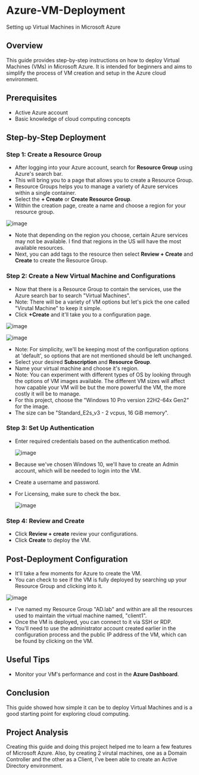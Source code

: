 # Azure-VM-Deployment
Setting up Virtual Machines in Microsoft Azure

## Overview
This guide provides step-by-step instructions on how to deploy Virtual Machines (VMs) in Microsoft Azure. It is intended for beginners and aims to simplify the process of VM creation and setup in the Azure cloud environment.

## Prerequisites
- Active Azure account
- Basic knowledge of cloud computing concepts

## Step-by-Step Deployment

### Step 1: Create a Resource Group
- After logging into your Azure account, search for **Resource Group** using Azure's search bar.
- This will bring you to a page that allows you to create a Resource Group.
- Resource Groups helps you to manage a variety of Azure services within a single container.
- Select the **+ Create** or **Create Resource Group**.
- Within the creation page, create a name and choose a region for your resource group.
  
![image](https://github.com/teher0094/Azure-VM-Deployment/assets/153027290/6b56e8dc-80b5-45e9-85dc-451d016e31af)

- Note that depending on the region you choose, certain Azure services may not be available. I find that regions in the US will have the most available resources.
- Next, you can add tags to the resource then select **Review + Create** and **Create** to create the Resource Group.


### Step 2: Create a New Virtual Machine and Configurations
- Now that there is a Resource Group to contain the services, use the Azure search bar to search "Virtual Machines".
- Note: There will be a variety of VM options but let's pick the one called "Virutal Machine" to keep it simple.
- Click **+Create** and it'll take you to a configuration page. 
  
![image](https://github.com/teher0094/Azure-VM-Deployment/assets/153027290/53df64ba-7c1a-41f2-b6cc-ca3870d3cc9e)

![image](https://github.com/teher0094/Azure-VM-Deployment/assets/153027290/29b89e5d-e7fa-4e13-a0fe-ad54ab3da150)

- Note: For simplicity, we'll be keeping most of the configuration options at 'default', so options that are not mentioned should be left unchanged.
- Select your desired **Subscription** and **Resource Group**.
- Name your virtual machine and choose it's region.
- Note: You can experiment with different types of OS by looking through the options of VM images available. The different VM sizes will affect how capable your VM will be but the more powerful the VM, the more costly it will be to manage.
- For this project, choose the "Windows 10 Pro version 22H2-64x Gen2" for the image.
- The size can be "Standard_E2s_v3 - 2 vcpus, 16 GiB memory". 

### Step 3: Set Up Authentication
- Enter required credentials based on the authentication method.
  
  ![image](https://github.com/teher0094/Azure-VM-Deployment/assets/153027290/87bc676c-2b81-414a-abc5-d72027678b5e)

- Because we've chosen Windows 10, we'll have to create an Admin account, which will be needed to login into the VM.
- Create a username and password.
- For Licensing, make sure to check the box.

  ![image](https://github.com/teher0094/Azure-VM-Deployment/assets/153027290/d7c2ffc9-9025-4c77-99c6-555c4fb04d63)


### Step 4: Review and Create
- Click **Review + create** review your configurations.
- Click **Create** to deploy the VM.

## Post-Deployment Configuration
- It'll take a few moments for Azure to create the VM.
- You can check to see if the VM is fully deployed by searching up your Resource Group and clicking into it.

![image](https://github.com/teher0094/Azure-VM-Deployment/assets/153027290/86d80d6e-134f-4e31-9f76-3d13c9144980)

- I've named my Resource Group "AD.lab" and within are all the resources used to maintain the virtual machine named, "client1".   
- Once the VM is deployed, you can connect to it via SSH or RDP.
- You'll need to use the administrator account created earlier in the configuration process and the public IP address of the VM, which can be found by clicking on the VM.

## Useful Tips
- Monitor your VM's performance and cost in the **Azure Dashboard**.

## Conclusion
This guide showed how simple it can be to deploy Virtual Machines and is a good starting point for exploring cloud computing.

## Project Analysis
Creating this guide and doing this project helped me to learn a few features of Microsoft Azure. Also, by creating 2 virutal machines, one as a Domain Controller and the other as a Client, I've been able to create an Active Directory environment.  


